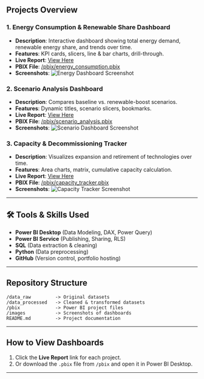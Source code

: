 

## Projects Overview

### 1. **Energy Consumption & Renewable Share Dashboard**
- **Description**: Interactive dashboard showing total energy demand, renewable energy share, and trends over time.
- **Features**: KPI cards, slicers, line & bar charts, drill-through.
- **Live Report**: [View Here](ADD_PUBLIC_LINK)
- **PBIX File**: [/pbix/energy_consumption.pbix](pbix/energy_consumption.pbix)
- **Screenshots**:
![Energy Dashboard Screenshot](images/energy_dashboard.png)

### 2. **Scenario Analysis Dashboard**
- **Description**: Compares baseline vs. renewable-boost scenarios.
- **Features**: Dynamic titles, scenario slicers, bookmarks.
- **Live Report**: [View Here](ADD_PUBLIC_LINK)
- **PBIX File**: [/pbix/scenario_analysis.pbix](pbix/scenario_analysis.pbix)
- **Screenshots**:
![Scenario Dashboard Screenshot](images/scenario_dashboard.png)

### 3. **Capacity & Decommissioning Tracker**
- **Description**: Visualizes expansion and retirement of technologies over time.
- **Features**: Area charts, matrix, cumulative capacity calculation.
- **Live Report**: [View Here](ADD_PUBLIC_LINK)
- **PBIX File**: [/pbix/capacity_tracker.pbix](pbix/capacity_tracker.pbix)
- **Screenshots**:
![Capacity Tracker Screenshot](images/capacity_tracker.png)

---

## 🛠 Tools & Skills Used
- **Power BI Desktop** (Data Modeling, DAX, Power Query)
- **Power BI Service** (Publishing, Sharing, RLS)
- **SQL** (Data extraction & cleaning)
- **Python** (Data preprocessing)
- **GitHub** (Version control, portfolio hosting)

---

## Repository Structure
```
/data_raw         -> Original datasets
/data_processed   -> Cleaned & transformed datasets
/pbix             -> Power BI project files
/images           -> Screenshots of dashboards
README.md         -> Project documentation
```

---

## How to View Dashboards
1. Click the **Live Report** link for each project.
2. Or download the `.pbix` file from `/pbix` and open it in Power BI Desktop.

---

